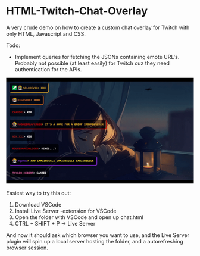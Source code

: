# HTML-Twitch-Chat-Overlay
A very crude demo on how to create a custom chat overlay for Twitch with only HTML, Javascript and CSS.

Todo:
* Implement queries for fetching the JSONs containing emote URL's. Probably not possible (at least easily) for Twitch cuz they need authentication for the APIs.

![](chat.gif)

Easiest way to try this out:
1) Download VSCode
2) Install Live Server -extension for VSCode
3) Open the folder with VSCode and open up chat.html
4) CTRL + SHIFT + P -> Live Server

And now it should ask which browser you want to use, and the Live Server plugin will spin up a local server hosting the folder,
and a autorefreshing browser session.
